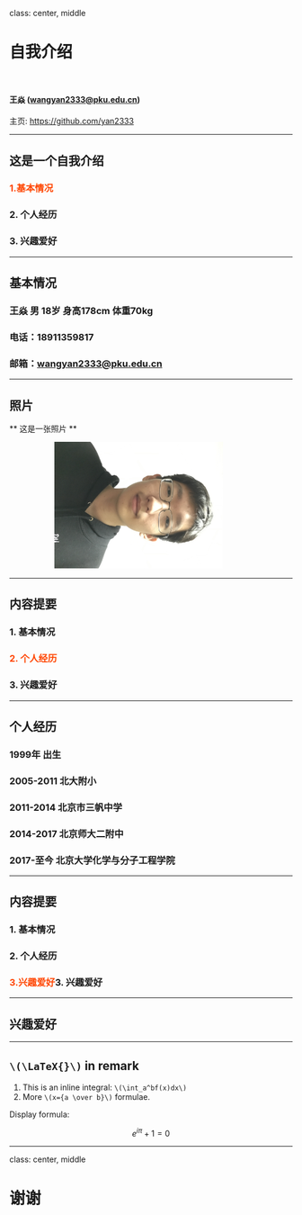 class: center, middle

# 自我介绍

&nbsp;
&nbsp;

#### 王焱 (wangyan2333@pku.edu.cn)  

主页: https://github.com/yan2333

---

## 这是一个自我介绍

### <font color="orangered">1.基本情况</font>

### 2. 个人经历

### 3. 兴趣爱好

---

## 基本情况

### 王焱 男 18岁 身高178cm 体重70kg
### 电话：18911359817
### 邮箱：wangyan2333@pku.edu.cn

---

## 照片

** 这是一张照片 **

<img src="https://github.com/yan2333/slidedemo/blob/master/2016-03-15%20205948.jpg" width=300 style="margin: 0px 80px">

---

## 内容提要

### 1. 基本情况

### <font color="orangered">2. 个人经历</font>

### 3. 兴趣爱好

---

## 个人经历

### 1999年 出生
### 2005-2011 北大附小
### 2011-2014 北京市三帆中学
### 2014-2017 北京师大二附中
### 2017-至今 北京大学化学与分子工程学院

---

## 内容提要

### 1. 基本情况

### 2. 个人经历

### <font color="orangered">3.兴趣爱好</font>3. 兴趣爱好

---

## 兴趣爱好



---

## `\(\LaTeX{}\)` in remark


1. This is an inline integral: `\(\int_a^bf(x)dx\)`
2. More `\(x={a \over b}\)` formulae.

Display formula:

$$e^{i\pi} + 1 = 0$$

---

class: center, middle

# 谢谢
